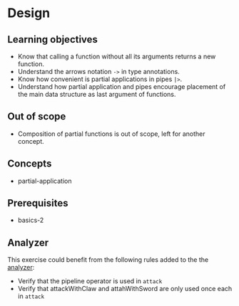 # Design

## Learning objectives

- Know that calling a function without all its arguments returns a new function.
- Understand the arrows notation `->` in type annotations.
- Know how convenient is partial applications in pipes `|>`.
- Understand how partial application and pipes encourage placement of the main data structure as last argument of functions.

## Out of scope

- Composition of partial functions is out of scope, left for another concept.

## Concepts

- partial-application

## Prerequisites

- basics-2

## Analyzer

This exercise could benefit from the following rules added to the the [analyzer][analyzer]:

- Verify that the pipeline operator is used in `attack`
- Verify that attackWithClaw and attahWithSword are only used once each in `attack`

[analyzer]: https://github.com/exercism/elm-analyzer

